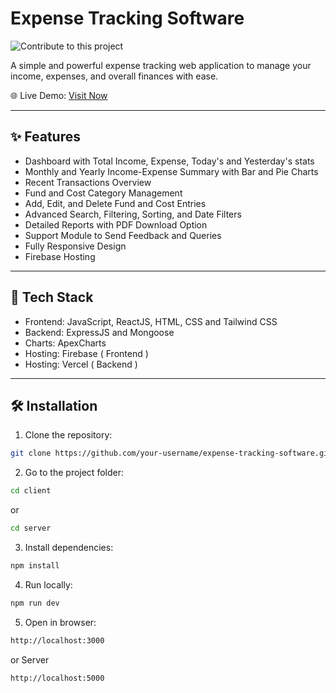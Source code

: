 # Expense Tracking Software

![Contribute to this project](https://github.com/your-username/expense-tracking-software.git)

A simple and powerful expense tracking web application to manage your income, expenses, and overall finances with ease.

🌐 Live Demo: [Visit Now](https://expense-tracking-software.web.app/)

---

## ✨ Features

- Dashboard with Total Income, Expense, Today's and Yesterday's stats
- Monthly and Yearly Income-Expense Summary with Bar and Pie Charts
- Recent Transactions Overview
- Fund and Cost Category Management
- Add, Edit, and Delete Fund and Cost Entries
- Advanced Search, Filtering, Sorting, and Date Filters
- Detailed Reports with PDF Download Option
- Support Module to Send Feedback and Queries
- Fully Responsive Design
- Firebase Hosting

---

## 🚀 Tech Stack

- Frontend: JavaScript, ReactJS, HTML, CSS and Tailwind CSS
- Backend: ExpressJS and Mongoose
- Charts: ApexCharts
- Hosting: Firebase ( Frontend )
- Hosting: Vercel ( Backend )

---

## 🛠️ Installation

1. Clone the repository:

```bash
git clone https://github.com/your-username/expense-tracking-software.git
```

2. Go to the project folder:

```bash
cd client
```

or

```bash
cd server
```

3. Install dependencies:

```bash
npm install
```

4. Run locally:

```bash
npm run dev
```

5. Open in browser:

```bash
http://localhost:3000
```

or Server

```bash
http://localhost:5000
```

